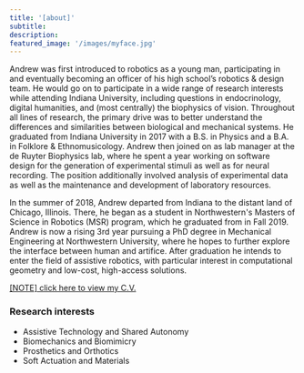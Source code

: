 ```yaml
---
title: '[about]'
subtitle:
description:
featured_image: '/images/myface.jpg'
---
```


<!-- 1. 1
<img src="../images/myface.jpg">
<img src="../images/myface.jpg" width="800">
<img src="../images/myface.JPG">
<img src="../images/myface.JPG" width="800">

2. 1
<img src="https://github.com/mossti/Portfolio/blob/master/images/myface.jpg">
<img src="https://github.com/mossti/Portfolio/blob/master/images/myface.jpg" width="800">
<img src="https://github.com/mossti/Portfolio/blob/master/images/myface.JPG">
<img src="https://github.com/mossti/Portfolio/blob/master/images/myface.JPG" width="800">

2. 2.5
<embed src="https://github.com/mossti/Portfolio/blob/master/images/myface.jpg">

3. 3
![](../images/myface.jpg)
"![](../images/myface.jpg)"

4. 4
![](https://github.com/mossti/Portfolio/blob/master/images/myface.jpg)
"![](https://github.com/mossti/Portfolio/blob/master/images/myface.jpg)" -->

Andrew was first introduced to robotics as a young man, participating in and eventually becoming an officer of his high school’s robotics & design team. He would go on to participate in a wide range of research interests while attending Indiana University, including questions in endocrinology, digital humanities, and (most centrally) the biophysics of vision. Throughout all lines of research, the primary drive was to better understand the differences and similarities between biological and mechanical systems. He graduated from Indiana University in 2017 with a B.S. in Physics and a B.A. in Folklore & Ethnomusicology. Andrew then joined on as lab manager at the de Ruyter Biophysics lab, where he spent a year working on software design for the generation of experimental stimuli as well as for neural recording. The position additionally involved analysis of experimental data as well as the maintenance and development of laboratory resources. 

In the summer of 2018, Andrew departed from Indiana to the distant land of Chicago, Illinois. There, he began as a student in Northwestern's Masters of Science in Robotics (MSR) program, which he graduated from in Fall 2019. Andrew is now a rising 3rd year pursuing a PhD degree in Mechanical Engineering at Northwestern University, where he hopes to further explore the interface between human and artifice. After graduation he intends to enter the field of assistive robotics, with particular interest in computational geometry and low-cost, high-access solutions.

<!-- 1. -->
<!-- https://mossti.github.io/Portfolio/docs/cv.pdf -->

<!-- 2. -->
<a id="raw-url" href="https://github.com/mossti/Portfolio/blob/master/docs/resume_cv_may_2022.pdf">[NOTE] click here to view my C.V.</a>

<!-- 3.
[../docs/cv.pdf](https://github.com/mossti/Portfolio/blob/master/docs/resume_cv_may_2022.pdf) -->

### Research interests
* Assistive Technology and Shared Autonomy
* Biomechanics and Biomimicry
* Prosthetics and Orthotics
* Soft Actuation and Materials
